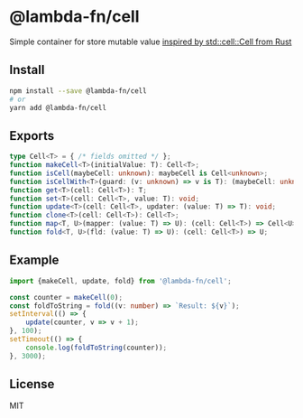 # @lambda-fn/cell

Simple container for store mutable value
[inspired by std::cell::Cell from Rust](https://doc.rust-lang.org/std/cell/struct.Cell.html)

## Install

```bash
npm install --save @lambda-fn/cell
# or
yarn add @lambda-fn/cell
```

## Exports

```typescript
type Cell<T> = { /* fields omitted */ };
function makeCell<T>(initialValue: T): Cell<T>;
function isCell(maybeCell: unknown): maybeCell is Cell<unknown>;
function isCellWith<T>(guard: (v: unknown) => v is T): (maybeCell: unknown) => maybeCell is Cell<T>;
function get<T>(cell: Cell<T>): T;
function set<T>(cell: Cell<T>, value: T): void;
function update<T>(cell: Cell<T>, updater: (value: T) => T): void;
function clone<T>(cell: Cell<T>): Cell<T>;
function map<T, U>(mapper: (value: T) => U): (cell: Cell<T>) => Cell<U>;
function fold<T, U>(fld: (value: T) => U): (cell: Cell<T>) => U;
```

## Example

```typescript
import {makeCell, update, fold} from '@lambda-fn/cell';

const counter = makeCell(0);
const foldToString = fold((v: number) => `Result: ${v}`);
setInterval(() => {
    update(counter, v => v + 1);
}, 100);
setTimeout(() => {
    console.log(foldToString(counter));
}, 3000);
```

## License

MIT
